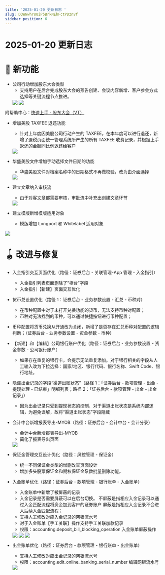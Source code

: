```yaml
---
title: '2025-01-20 更新日志 '
slug: D3WNwhY8UiPbBrkNEhFctPDznVf
sidebar_position: 6
---
```



# 2025-01-20 更新日志 

# 🎉 新功能

- 公司行动增加股东大会类型
    - 支持用户在后台完成股东大会的预告创建、会议内容新增、客户参会方式选择等关键流程节点推进。
    <img src="/assets/Tg1Tb1ZIYohiJ8xtls7cxrDAn8b.png" src-width="2868" src-height="1302" align="center"/>
    <img src="/assets/QHt1bzcqXoGAvixicQIcUPx9n6b.png" src-width="1442" src-height="661" align="center"/>

附帮助中心：[快速上手 - 股东大会（VT）](./QSpJwHQVUi9qDEkTwBtcmHTPnjd)

- 增加美股 TAXFEE 退还功能
    - 针对上年度因美股公司行动产生的 TAXFEE，在本年度可以进行退还，新增了退税页面统一管理系统所产生的所有 TAXFEE 收费记录，并根据上手返还的金额同比例返还给客户
    <img src="/assets/Yv7zbwNPZoBkEnxwYTIcYF5xn8g.png" src-width="2874" src-height="1190" align="center"/>

- 华盛美股文件增加手动选择文件日期的功能
    - 华盛美股文件对档案名称中的日期格式不再做校验，改为由介面选择
    <img src="/assets/XpXwbAheVoO2bAxx8o7cKuzsnQb.png" src-width="2948" src-height="1424" align="center"/>

- 建立文章纳入审核流
    - 由于对客文章都需要审核，审批流中补充出创建文章环节
    <img src="/assets/K1yzbr9QloVsVUxo9sQcOH7Znfh.png" src-width="2700" src-height="1342" align="center"/>

- 建立模版新增模版适用对象
    - 模版增加 Longport 和 Whitelabel 适用对象

<img src="/assets/LDHPbzPvoorXtRxDlVMcJNnGnhf.png" src-width="2660" src-height="1164" align="center"/>

# 🪀 改进与修复

- 入金指引交互页面优化（路径：证券后台 - 关联管理-App 管理 - 入金指引）
    - 入金指引列表页面删除了“柜台”字段
    - 入金指引【新建】页面交互优化

- 货币兑设置优化（路径 1：证券后台 - 业务参数设置 - 汇兑 - 币种对）
    - 在币种配置中对于未打开兑换功能的货币，无法支持币种对配置；
    - 币种对无法找到的币种，可以通过快捷按钮进行币种配置；

- 币种配置将货币兑换从开通改为关闭，新增了是否存在汇兑币种对配置的逻辑判断；（证券后台 - 业务参数设置 - 资金参数 - 币种）
- 【新建】和【编辑】公司银行账户优化（路径：证券后台 - 业务参数设置 - 资金参数 - 公司银行账户）
    - 如果存在重复的银行卡，会提示无法重复添加。对于银行相关的字段从人工输入改为下拉选择：国家/地区、银行代码、银行名称、Swift Code、银行地址。

- 隐藏出金记录的字段“渠道出账状态”（路径 1：「证券后台 - 款项管理 - 出金 - 提现处理 - 已结束」明细列表；路径 2：「证券后台 - 款项管理 - 出金 - 出金记录」）
    - 因为出金记录只受到提现状态的控制，对于渠道出账状态是系统内部逻辑，为避免误解，故将“渠道出账状态”字段隐藏

- 会计中台新增报表导出-MYOB（路径：证券后台 - 会计中台 - 会计分录）
    - 会计中台新增报表导出-MYOB
    - 简化了报表导出页面
    <img src="/assets/PhP7b0eaKosp66xCC8tchGcXnmc.png" src-width="2346" src-height="1226" align="center"/>

- 保证金管理交互设计优化（路径：风控管理 - 保证金）
    - 统一不同保证金类型的增删改查页面设计
    - 增加多头股票保证金和期权保证金系数批量删除功能。

- 入金账单优化（路径：证券后台 - 款项管理 - 银行账单 - 入金账单）
    - 入金账单中新增了被屏蔽的记录
    - 入金记录是否需要屏蔽可以在后台切换。
        不屏蔽是指相应入金记录可以通过入金匹配流程将资金加到客户的证券账户
        屏蔽是指相应入金记录不会进入后续入金匹配流程；
    - 支持人工修改对应入金记录的网银流水号
    - 对于入金账单【手工关联】操作支持手工关联加款记录
    - 权限：accounting.deposit_bill_blocking_operation 入金账单屏蔽操作
    <img src="/assets/DDWjbuNjJoEVUpxSDuYctTrjnVd.png" src-width="3258" src-height="952" align="center"/>
    <img src="/assets/WoXjbzMkwo0tJTxHQVSc6MZ9nVb.png" src-width="2472" src-height="1730" align="center"/>
    <img src="/assets/S9rGbkHUvoaJBVxjt7McO2qcnec.png" src-width="3662" src-height="1366" align="center"/>

- 出金账单优化（路径：证券后台 - 款项管理 - 银行账单 - 出金账单）
    - 支持人工修改对应出金记录的网银流水号
    - 权限：accounting.edit_online_banking_serial_number 编辑网银流水号
    <img src="/assets/D4BEboFBFozVdZx5Yytc7ocpngh.png" src-width="3268" src-height="1090" align="center"/>

